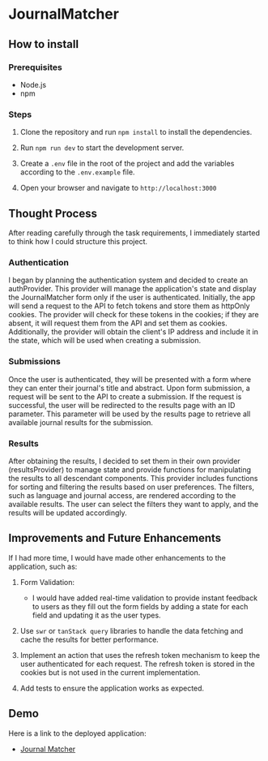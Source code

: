 # JournalMatcher

## How to install

### Prerequisites

- Node.js
- npm

### Steps

1. Clone the repository and run `npm install` to install the dependencies.

2. Run `npm run dev` to start the development server.

3. Create a `.env` file in the root of the project and add the variables according to the `.env.example` file.

4. Open your browser and navigate to `http://localhost:3000`

## Thought Process

After reading carefully through the task requirements, I immediately started to think how I could structure this project.

### Authentication

I began by planning the authentication system and decided to create an authProvider. This provider will manage the application's state and display the JournalMatcher form only if the user is authenticated. Initially, the app will send a request to the API to fetch tokens and store them as httpOnly cookies. The provider will check for these tokens in the cookies; if they are absent, it will request them from the API and set them as cookies. Additionally, the provider will obtain the client's IP address and include it in the state, which will be used when creating a submission.

### Submissions

Once the user is authenticated, they will be presented with a form where they can enter their journal's title and abstract. Upon form submission, a request will be sent to the API to create a submission. If the request is successful, the user will be redirected to the results page with an ID parameter. This parameter will be used by the results page to retrieve all available journal results for the submission.

### Results

After obtaining the results, I decided to set them in their own provider (resultsProvider) to manage state and provide functions for manipulating the results to all descendant components. This provider includes functions for sorting and filtering the results based on user preferences. The filters, such as language and journal access, are rendered according to the available results. The user can select the filters they want to apply, and the results will be updated accordingly.

## Improvements and Future Enhancements

If I had more time, I would have made other enhancements to the application, such as:

1. Form Validation:

   - I would have added real-time validation to provide instant feedback to users as they fill out the form fields by adding a state for each field and updating it as the user types.

2. Use `swr` or `tanStack query` libraries to handle the data fetching and cache the results for better performance.

3. Implement an action that uses the refresh token mechanism to keep the user authenticated for each request. The refresh token is stored in the cookies but is not used in the current implementation.

4. Add tests to ensure the application works as expected.

## Demo

Here is a link to the deployed application:

- [Journal Matcher](https://ubiquity-coding-test.vercel.app/)
